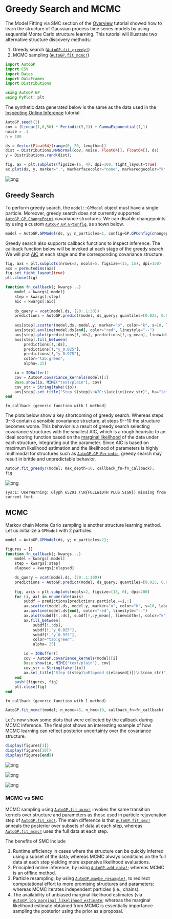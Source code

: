 # Greedy Search and MCMC

The Model Fitting via SMC section of the [Overview](@ref) tutorial showed how to learn the structure of Gaussian process time series models by using sequential Monte Carlo structure learning.  This tutorial will illustrate two alternative structure discovery methods:

1. Greedy search ([`AutoGP.fit_greedy!`](@ref))
2. MCMC sampling ([`AutoGP.fit_mcmc!`](@ref))


```julia
import AutoGP
import CSV
import Dates
import DataFrames
import Distributions

using AutoGP.GP
using PyPlot: plt
```

The synthetic data generated below is the same as the data used in the [Inspecting Online Inference](@ref) tutorial.


```julia
AutoGP.seed!(2)
cov = (Linear(1,0,50) * Periodic(5,2)) + GammaExponential(1,1)
noise = .1
n = 100

ds = Vector{Float64}(range(0, 20, length=n))
dist = Distributions.MvNormal(cov, noise, Float64[], Float64[], ds)
y = Distributions.rand(dist);

fig, ax = plt.subplots(figsize=(6, 4), dpi=100, tight_layout=true)
ax.plot(ds, y, marker=".", markerfacecolor="none", markeredgecolor="k", color="black");
```


    
![png](greedy_mcmc_files/greedy_mcmc_4_0.png)
    


## Greedy Search

To perform greedy search, the `model::GPModel` object must have a single particle.  Moreover, greedy search does not currently supported [`AutoGP.GP.ChangePoint`](@ref) covariance structures.  We can disable changepoints by using a custom [`AutoGP.GP.GPConfig`](@ref), as shown below.


```julia
model = AutoGP.GPModel(ds, y; n_particles=1, config=GP.GPConfig(changepoints=false));
```

Greedy search also supports callback functions to inspect inference.  The callback function below will be invoked at each stage of the greedy search.  We will plot [AIC](https://en.wikipedia.org/wiki/Akaike_information_criterion) at each stage and the corresponding covariance structure.


```julia
fig, axs = plt.subplots(nrows=2, ncols=5, figsize=(15, 15), dpi=150)
axs = permutedims(axs)
fig.set_tight_layout(true)
plt.close(fig)

function fn_callback(; kwargs...)
    model = kwargs[:model]
    step = kwargs[:step]
    aic = kwargs[:aic]
    
    ds_query = vcat(model.ds, (20:.1:30))
    predictions = AutoGP.predict(model, ds_query; quantiles=[0.025, 0.975])
    
    axs[step].scatter(model.ds, model.y, marker="o", color="k", s=10, label="Observed Data")    
    axs[step].axvline(model.ds[end], color="red", linestyle="--")
    axs[step].plot(predictions[!,:ds], predictions[!,:y_mean], linewidth=1, color="k")
    axs[step].fill_between(
        predictions[!,:ds],
        predictions[!,"y_0.025"],
        predictions[!,"y_0.975"],
        color="tab:green",
        alpha=.25)

    io = IOBuffer()
    cov = AutoGP.covariance_kernels(model)[1]
    Base.show(io, MIME("text/plain"), cov)
    cov_str = String(take!(io))
    axs[step].set_title("Step $(step)\nAIC:$(aic)\n$(cov_str)", ha="left")
end
```




    fn_callback (generic function with 1 method)



The plots below show a key shortcoming of greedy search.  Whereas steps 3--8 contain a sensible covariance structure, at steps 9--10 the structure becomes worse.  This behavior is a result of greedy search selecting covariance structures with the smallest AIC, which is a rough heuristic to an ideal scoring function based on the [marginal likelihood](https://en.wikipedia.org/wiki/Marginal_likelihood) of the data under each structure, integrating out the parameter.  Since AIC is based on maximum likelihood estimation and the likelihood of parameters is highly multimodal for structures such as [`AutoGP.GP.Periodic`](@ref), greedy search may result in brittle and unpredictable behavior.


```julia
AutoGP.fit_greedy!(model; max_depth=10, callback_fn=fn_callback);
fig
```




    
![png](greedy_mcmc_files/greedy_mcmc_11_0.png)
    



    sys:1: UserWarning: Glyph 65291 (\N{FULLWIDTH PLUS SIGN}) missing from current font.


## MCMC

Markov chain Monte Carlo sampling is another structure learning method. Let us initialize a `GPModel` with 2 particles.


```julia
model = AutoGP.GPModel(ds, y; n_particles=2);
```


```julia
figures = []
function fn_callback(; kwargs...)
    model = kwargs[:model]
    step = kwargs[:step]
    elapsed = kwargs[:elapsed]

    ds_query = vcat(model.ds, (20:.1:100))
    predictions = AutoGP.predict(model, ds_query; quantiles=[0.025, 0.975])
    
    fig, axis = plt.subplots(ncols=2, figsize=(18, 6), dpi=200)
    for (i, ax) in enumerate(axis)
        subdf = predictions[predictions.particle.==i,:]
        ax.scatter(model.ds, model.y, marker="o", color="k", s=10, label="Observed Data")    
        ax.axvline(model.ds[end], color="red", linestyle="--")
        ax.plot(subdf[!,:ds], subdf[!,:y_mean], linewidth=1, color="k")
        ax.fill_between(
            subdf[!,:ds],
            subdf[!,"y_0.025"],
            subdf[!,"y_0.975"],
            color="tab:green",
            alpha=.25)

        io = IOBuffer()
        cov = AutoGP.covariance_kernels(model)[i]
        Base.show(io, MIME("text/plain"), cov)
        cov_str = String(take!(io))
        ax.set_title("Step $(step)\nElapsed $(elapsed[i])\n$(cov_str)", ha="left")
    end
    push!(figures, fig)
    plt.close(fig)
end
```




    fn_callback (generic function with 1 method)




```julia
AutoGP.fit_mcmc!(model; n_mcmc=45, n_hmc=10, callback_fn=fn_callback)
```

Let's now show some plots that were collected by the callback during MCMC inference. The final plot shows an interesting example of how MCMC learning can reflect posterior uncertainty over the covariance structure.


```julia
display(figures[1])
display(figures[10])
display(figures[end])
```


    
![png](greedy_mcmc_files/greedy_mcmc_18_0.png)
    



    
![png](greedy_mcmc_files/greedy_mcmc_18_1.png)
    



    
![png](greedy_mcmc_files/greedy_mcmc_18_2.png)
    


### MCMC vs SMC

MCMC sampling using [`AutoGP.fit_mcmc!`](@ref) invokes the same transition kernels over structure and parameters as those used in particle rejuvenation step of [`AutoGP.fit_smc!`](@ref).  The main difference is that [`AutoGP.fit_smc!`](@ref) anneals the posterior over subsets of data at each step, whereas [`AutoGP.fit_mcmc!`](@ref) uses the full data at each step.

The benefits of SMC include

1. Runtime efficiency in cases where the structure can be quickly inferred using a subset of the data; whereas MCMC always conditions on the full data at each step yielding more expensive likelihood evaluations.
2. Principled online inference, by using [`AutoGP.add_data!`](@ref); whereas MCMC is an offline method.
3. Particle resampling, by using [`AutoGP.maybe_resample!`](@ref), to redirect computational effort to more promising structures and parameters; whereas MCMC iterates independent particles (i.e., chains).
4. The availability of unbiased marginal likelihood estimates (via [`AutoGP.log_marginal_likelihood_estimate`](@ref); whereas the marginal likelihood estimate obtained from MCMC is essentially importance sampling the posterior using the prior as a proposal.
